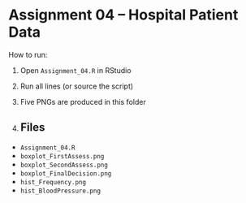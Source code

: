 # Assignment 04 – Hospital Patient Data

How to run:
1. Open `Assignment_04.R` in RStudio
2. Run all lines (or source the script)
3. Five PNGs are produced in this folder

4. ## Files
- `Assignment_04.R`  
- `boxplot_FirstAssess.png`  
- `boxplot_SecondAssess.png`  
- `boxplot_FinalDecision.png`  
- `hist_Frequency.png`  
- `hist_BloodPressure.png` 
